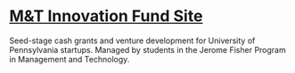 # [M&T Innovation Fund Site](https://mtinnovationfund.com/)
Seed-stage cash grants and venture development for University of Pennsylvania startups.
Managed by students in the Jerome Fisher Program in Management and Technology.
